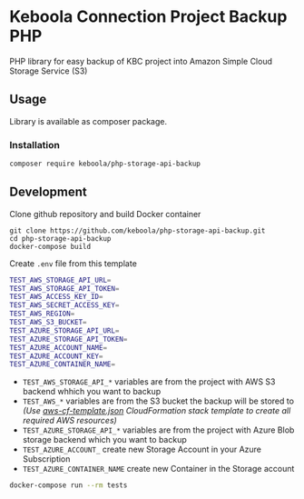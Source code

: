 # Keboola Connection Project Backup PHP

PHP library for easy backup of KBC project into Amazon Simple Cloud Storage Service‎ (S3)

## Usage

Library is available as composer package.

### Installation

```bash
composer require keboola/php-storage-api-backup
```

## Development

Clone github repository and build Docker container 

```
git clone https://github.com/keboola/php-storage-api-backup.git
cd php-storage-api-backup
docker-compose build
```

Create `.env` file from this template

```bash
TEST_AWS_STORAGE_API_URL=
TEST_AWS_STORAGE_API_TOKEN=
TEST_AWS_ACCESS_KEY_ID=
TEST_AWS_SECRET_ACCESS_KEY=
TEST_AWS_REGION=
TEST_AWS_S3_BUCKET=
TEST_AZURE_STORAGE_API_URL=
TEST_AZURE_STORAGE_API_TOKEN=
TEST_AZURE_ACCOUNT_NAME=
TEST_AZURE_ACCOUNT_KEY=
TEST_AZURE_CONTAINER_NAME=
```

- `TEST_AWS_STORAGE_API_*` variables are from the project with AWS S3 backend whhich you want to backup
- `TEST_AWS_*` variables are from the S3 bucket the backup will be stored to _(Use [aws-cf-template.json](./aws-cf-template.json) CloudFormation stack template to create all required AWS resources)_
- `TEST_AZURE_STORAGE_API_*` variables are from the project with Azure Blob storage backend which you want to backup
- `TEST_AZURE_ACCOUNT_` create new Storage Account in your Azure Subscription
- `TEST_AZURE_CONTAINER_NAME` create new Container in the Storage account

```bash
docker-compose run --rm tests
```
